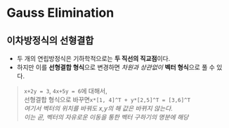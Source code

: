 # Gauss Elimination

## 이차방정식의 선형결합
* 두 개의 연립방정식은 기하학적으로는 **두 직선의 직교점**이다.
* 하지만 이를 **선형결합 형식**으로 변경하면 *차원과 상관없이* **벡터 형식**으로 풀 수 있다.
> `x+2y = 3`, `4x+5y = 6`에 대해서,    
> 선형결합 형식으로 바꾸면`x*[1, 4]^T + y*[2,5]^T = [3,6]^T`    
> *여기서 벡터의 위치를 바꿔도 x,y의 해 값은 바뀌지 않는다.*    
> *이는 곧, 벡터의 자유로운 이동을 통한 벡터 구하기의 명분에 해당*